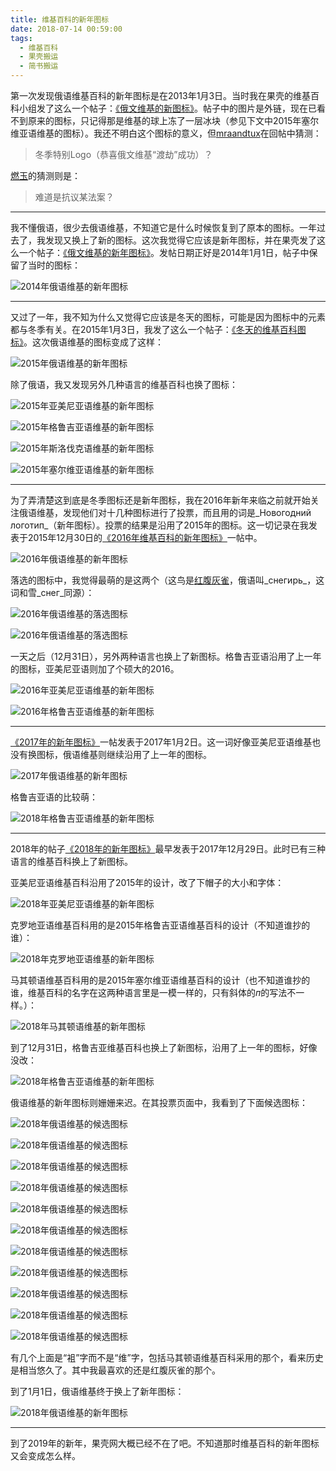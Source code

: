 ```yaml
---
title: 维基百科的新年图标
date: 2018-07-14 00:59:00
tags:
  - 维基百科
  - 果壳搬运
  - 简书搬运
---
```


第一次发现俄语维基百科的新年图标是在2013年1月3日。当时我在果壳的维基百科小组发了这么一个帖子：[《俄文维基的新图标》](https://www.guokr.com/post/422989/)。帖子中的图片是外链，现在已看不到原来的图标，只记得那是维基的球上冻了一层冰块（参见下文中2015年塞尔维亚语维基的图标）。我还不明白这个图标的意义，但[mraandtux](https://www.guokr.com/group/i/0418764210/)在回帖中猜测：

> 冬季特别Logo（恭喜俄文维基“渡劫”成功）？

[燃玉](https://www.guokr.com/group/i/0317228613/)的猜测则是：

> 难道是抗议某法案？

<!-- more -->

---

我不懂俄语，很少去俄语维基，不知道它是什么时候恢复到了原本的图标。一年过去了，我发现又换上了新的图标。这次我觉得它应该是新年图标，并在果壳发了这么一个帖子：[《俄文维基的新年图标》](https://www.guokr.com/post/549833/)。发帖日期正好是2014年1月1日，帖子中保留了当时的图标：

![2014年俄语维基的新年图标](https://upload-images.jianshu.io/upload_images/1770625-5e10e40e350929b8.png?imageMogr2/auto-orient/strip%7CimageView2/2/w/1240)

---

又过了一年，我不知为什么又觉得它应该是冬天的图标，可能是因为图标中的元素都与冬季有关。在2015年1月3日，我发了这么一个帖子：[《冬天的维基百科图标》](https://www.guokr.com/post/654448/)。这次俄语维基的图标变成了这样：

![2015年俄语维基的新年图标](https://upload-images.jianshu.io/upload_images/1770625-7a5b2b74583bd455.png?imageMogr2/auto-orient/strip%7CimageView2/2/w/1240)

除了俄语，我又发现另外几种语言的维基百科也换了图标：

![2015年亚美尼亚语维基的新年图标](https://upload-images.jianshu.io/upload_images/1770625-84dad57400b2be6b.png?imageMogr2/auto-orient/strip%7CimageView2/2/w/1240)

![2015年格鲁吉亚语维基的新年图标](https://upload-images.jianshu.io/upload_images/1770625-b7a1e24be97b58b0.png?imageMogr2/auto-orient/strip%7CimageView2/2/w/1240)

![2015年斯洛伐克语维基的新年图标](https://upload-images.jianshu.io/upload_images/1770625-f77d2611d85de438.png?imageMogr2/auto-orient/strip%7CimageView2/2/w/1240)

![2015年塞尔维亚语维基的新年图标](https://upload-images.jianshu.io/upload_images/1770625-513f7255ec472998.png?imageMogr2/auto-orient/strip%7CimageView2/2/w/1240)

---

为了弄清楚这到底是冬季图标还是新年图标，我在2016年新年来临之前就开始关注俄语维基，发现他们对十几种图标进行了投票，而且用的词是_Новогодний логотип_（新年图标）。投票的结果是沿用了2015年的图标。这一切记录在我发表于2015年12月30日的[《2016年维基百科的新年图标》](https://www.guokr.com/post/714738/)一帖中。

![2016年俄语维基的新年图标](https://upload-images.jianshu.io/upload_images/1770625-f000e5b15bc5a83d.png?imageMogr2/auto-orient/strip%7CimageView2/2/w/1240)

落选的图标中，我觉得最萌的是这两个（这鸟是[红腹灰雀](http://www.guokr.com/post/670235/)，俄语叫_снегирь_，这词和雪_снег_同源）：

![2016年俄语维基的落选图标](http://upload-images.jianshu.io/upload_images/1770625-9bbbe8631c106f7a.png?imageMogr2/auto-orient/strip%7CimageView2/2/w/1240)

![2016年俄语维基的落选图标](http://upload-images.jianshu.io/upload_images/1770625-324e49b35c0ddce2.png?imageMogr2/auto-orient/strip%7CimageView2/2/w/1240)

一天之后（12月31日），另外两种语言也换上了新图标。格鲁吉亚语沿用了上一年的图标，亚美尼亚语则加了个硕大的2016。

![2016年亚美尼亚语维基的新年图标](https://upload-images.jianshu.io/upload_images/1770625-c1b5dbda7cc26ffd.png?imageMogr2/auto-orient/strip%7CimageView2/2/w/1240)

![2016年格鲁吉亚语维基的新年图标](https://upload-images.jianshu.io/upload_images/1770625-836e348778971f2a.png?imageMogr2/auto-orient/strip%7CimageView2/2/w/1240)

---

[《2017年的新年图标》](https://www.guokr.com/post/768443/)一帖发表于2017年1月2日。这一词好像亚美尼亚语维基也没有换图标，俄语维基则继续沿用了上一年的图标。

![2017年俄语维基的新年图标](https://upload-images.jianshu.io/upload_images/1770625-d6992937ef45c403.png?imageMogr2/auto-orient/strip%7CimageView2/2/w/1240)

格鲁吉亚语的比较萌：

![2018年格鲁吉亚语维基的新年图标](https://upload-images.jianshu.io/upload_images/1770625-64768429cfbdbdf7.png?imageMogr2/auto-orient/strip%7CimageView2/2/w/1240)

---

2018年的帖子[《2018年的新年图标》](https://www.guokr.com/post/815423/)最早发表于2017年12月29日。此时已有三种语言的维基百科换上了新图标。

亚美尼亚语维基百科沿用了2015年的设计，改了下帽子的大小和字体：

![2018年亚美尼亚语维基的新年图标](http://upload-images.jianshu.io/upload_images/1770625-121f432ab61dcb7e.png?imageMogr2/auto-orient/strip%7CimageView2/2/w/1240)

克罗地亚语维基百科用的是2015年格鲁吉亚语维基百科的设计（不知道谁抄的谁）：

![2018年克罗地亚语维基的新年图标](http://upload-images.jianshu.io/upload_images/1770625-62e7f45bc789e0be.png?imageMogr2/auto-orient/strip%7CimageView2/2/w/1240)

马其顿语维基百科用的是2015年塞尔维亚语维基百科的设计（也不知道谁抄的谁，维基百科的名字在这两种语言里是一模一样的，只有斜体的*п*的写法不一样。）：

![2018年马其顿语维基的新年图标](http://upload-images.jianshu.io/upload_images/1770625-e2bed7f2336ef36b.png?imageMogr2/auto-orient/strip%7CimageView2/2/w/1240)

到了12月31日，格鲁吉亚维基百科也换上了新图标，沿用了上一年的图标，好像没改：

![2018年格鲁吉亚语维基的新年图标](http://upload-images.jianshu.io/upload_images/1770625-c7662cd46b344920.png?imageMogr2/auto-orient/strip%7CimageView2/2/w/1240)

俄语维基的新年图标则姗姗来迟。在其投票页面中，我看到了下面候选图标：

![2018年俄语维基的候选图标](http://upload-images.jianshu.io/upload_images/1770625-1bdbcee1ce3b61a4.png?imageMogr2/auto-orient/strip%7CimageView2/2/w/1240) 

![2018年俄语维基的候选图标](http://upload-images.jianshu.io/upload_images/1770625-19e6d8d0f3b498be.png?imageMogr2/auto-orient/strip%7CimageView2/2/w/1240)

![2018年俄语维基的候选图标](http://upload-images.jianshu.io/upload_images/1770625-acb0e43b869e9dad.png?imageMogr2/auto-orient/strip%7CimageView2/2/w/1240)

![2018年俄语维基的候选图标](http://upload-images.jianshu.io/upload_images/1770625-3429cc3993574026.png?imageMogr2/auto-orient/strip%7CimageView2/2/w/1240)

![2018年俄语维基的候选图标](http://upload-images.jianshu.io/upload_images/1770625-4262a9d5851751d5.png?imageMogr2/auto-orient/strip%7CimageView2/2/w/1240)

![2018年俄语维基的候选图标](http://upload-images.jianshu.io/upload_images/1770625-dfa7403b6d6c2843.png?imageMogr2/auto-orient/strip%7CimageView2/2/w/1240)

![2018年俄语维基的候选图标](http://upload-images.jianshu.io/upload_images/1770625-be014634056134bb.png?imageMogr2/auto-orient/strip%7CimageView2/2/w/1240) 

![2018年俄语维基的候选图标](http://upload-images.jianshu.io/upload_images/1770625-2f1dfa05644c8654.png?imageMogr2/auto-orient/strip%7CimageView2/2/w/1240)

![2018年俄语维基的候选图标](http://upload-images.jianshu.io/upload_images/1770625-80953b1862f397c7.png?imageMogr2/auto-orient/strip%7CimageView2/2/w/1240)

![2018年俄语维基的候选图标](http://upload-images.jianshu.io/upload_images/1770625-8bfbdfcc8b42cf75.png?imageMogr2/auto-orient/strip%7CimageView2/2/w/1240)

![2018年俄语维基的候选图标](http://upload-images.jianshu.io/upload_images/1770625-0220c397dd397e99.png?imageMogr2/auto-orient/strip%7CimageView2/2/w/1240)

有几个上面是“袓”字而不是“维”字，包括马其顿语维基百科采用的那个，看来历史是相当悠久了。其中我最喜欢的还是红腹灰雀的那个。

到了1月1日，俄语维基终于换上了新年图标：

![2018年俄语维基的新年图标](http://upload-images.jianshu.io/upload_images/1770625-d631474c1b404beb.png?imageMogr2/auto-orient/strip%7CimageView2/2/w/1240)

---

到了2019年的新年，果壳网大概已经不在了吧。不知道那时维基百科的新年图标又会变成怎么样。
